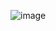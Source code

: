 ![image](https://user-images.githubusercontent.com/63789702/188311949-2b411b56-4f73-41b4-8668-03bf41146f74.png)
